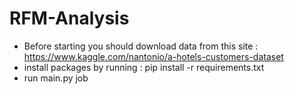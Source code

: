 # RFM-Analysis
- Before starting you should download data from this site : https://www.kaggle.com/nantonio/a-hotels-customers-dataset
- install packages by running : pip install -r requirements.txt
- run main.py job
